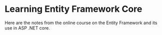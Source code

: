 # Learning Entity Framework Core

Here are the notes from the online course on the Entity Framework and its use in ASP .NET core.
